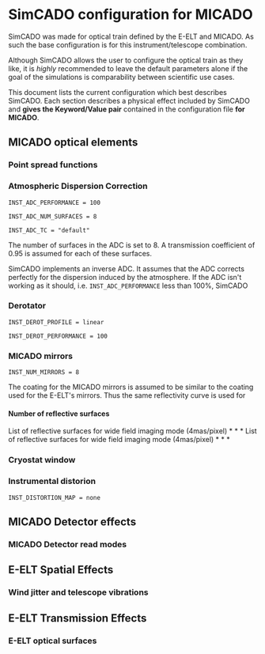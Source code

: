 # SimCADO configuration for MICADO

SimCADO was made for optical train defined by the E-ELT and MICADO. As such the base configuration is for this instrument/telescope combination.

Although SimCADO allows the user to configure the optical train as they like, it is *highly* recommended to leave the default parameters alone if the goal of the simulations is comparability between scientific use cases.

This document lists the current configuration which best describes SimCADO. Each section describes a physical effect included by SimCADO and **gives the Keyword/Value pair** contained in the configuration file **for MICADO**.

## MICADO optical elements
### Point spread functions


### Atmospheric Dispersion Correction 

`INST_ADC_PERFORMANCE = 100`

`INST_ADC_NUM_SURFACES = 8`

`INST_ADC_TC = "default"`

The number of surfaces in the ADC is set to 8. A transmission coefficient of 0.95 is assumed for each of these surfaces. 

SimCADO implements an inverse ADC. It assumes that the ADC corrects perfectly for the dispersion induced by the atmosphere. If the ADC isn't working as it should, i.e. `INST_ADC_PERFORMANCE` less than 100%, SimCADO 


### Derotator

`INST_DEROT_PROFILE = linear`

`INST_DEROT_PERFORMANCE = 100`


### MICADO mirrors

`INST_NUM_MIRRORS = 8`
	
The coating for the MICADO mirrors is assumed to be similar to the coating used for the E-ELT's mirrors. Thus the same reflectivity curve is used for 

#### Number of reflective surfaces
List of reflective surfaces for wide field imaging mode (4mas/pixel)
* 
* 
* 
List of reflective surfaces for wide field imaging mode (4mas/pixel)
*
*
*



### Cryostat window




### Instrumental distorion

`INST_DISTORTION_MAP = none`


## MICADO Detector effects

### MICADO Detector read modes




## E-ELT Spatial Effects

### Wind jitter and telescope vibrations



## E-ELT Transmission Effects

### E-ELT optical surfaces
